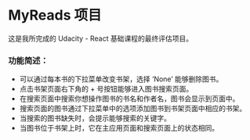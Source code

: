 # MyReads 项目

这是我所完成的 Udacity - React 基础课程的最终评估项目。

### 功能简述：

- 可以通过每本书的下拉菜单改变书架，选择 ‘None’ 能够删除图书。
- 点击书架页面右下角的 + 号按钮能够进入图书搜索页面。
- 在搜索页面中搜索你想操作图书的书名和作者名，图书会显示到页面中。
- 搜索页面的图书通过下拉菜单中的选项添加图书到书架页面中相应的书架。
- 当搜索的图书缺失时，会提示能够搜索的关键字。
- 当图书位于书架上时，它在主应用页面和搜索页面上的状态相同。

